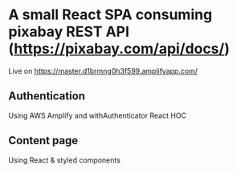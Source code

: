 # A small React SPA consuming pixabay REST API (https://pixabay.com/api/docs/)
Live on https://master.d1brmng0h3f599.amplifyapp.com/

## Authentication
Using AWS Amplify and withAuthenticator React HOC

## Content page
Using React & styled components
